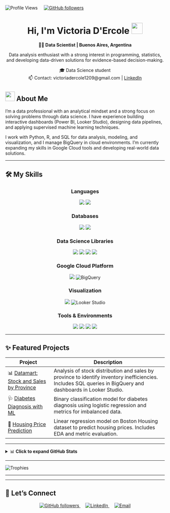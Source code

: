 <p align="left">
  <img src="https://komarev.com/ghpvc/?username=victoriadercole1209&label=Profile%20views&color=0e75b6&style=flat" alt="Profile Views" />
  &nbsp;&nbsp;&nbsp;
  <a href="https://github.com/victoriadercole1209">
    <img src="https://img.shields.io/github/followers/victoriadercole1209?label=Followers&style=social" alt="GitHub followers">
  </a>
</p>
<h1 align="center"><b>Hi, I'm Victoria D'Ercole</b> <img src="https://media.giphy.com/media/hvRJCLFzcasrR4ia7z/giphy.gif" width="35"></h1>


<p align="center">
  <b>👩‍💻 Data Scientist | Buenos Aires, Argentina</b>  
</p>

<p align="center">
  Data analysis enthusiast with a strong interest in programming, statistics, and developing data-driven solutions for evidence-based decision-making.
</p>

<p align="center">
  🎓 Data Science student  
  <br>
  📫 Contact: victoriadercole1209@gmail.com | <a href="https://www.linkedin.com/in/maria-victoria-dercole/">LinkedIn</a>
</p>




## <img src="https://media.giphy.com/media/ObNTw8Uzwy6KQ/giphy.gif" width="30px">&nbsp;About Me

I’m a data professional with an analytical mindset and a strong focus on solving problems through data science. I have experience building interactive dashboards (Power BI, Looker Studio), designing data pipelines, and applying supervised machine learning techniques.

I work with Python, R, and SQL for data analysis, modeling, and visualization, and I manage BigQuery in cloud environments. I’m currently expanding my skills in Google Cloud tools and developing real-world data solutions.

---

## 🛠️ My Skills

<div align="center">

### Languages
<img src="https://img.shields.io/badge/python-3670A0?style=for-the-badge&logo=python&logoColor=ffdd54"/>
<img src="https://img.shields.io/badge/r-%23276DC3.svg?style=for-the-badge&logo=r&logoColor=white"/>

### Databases
<img src="https://img.shields.io/badge/mysql-4479A1.svg?style=for-the-badge&logo=mysql&logoColor=white"/>
<img src="https://img.shields.io/badge/sqlite-%2307405e.svg?style=for-the-badge&logo=sqlite&logoColor=white"/>

### Data Science Libraries
<img src="https://img.shields.io/badge/numpy-%23013243.svg?style=for-the-badge&logo=numpy&logoColor=white"/>
<img src="https://img.shields.io/badge/pandas-%23150458.svg?style=for-the-badge&logo=pandas&logoColor=white"/>
<img src="https://img.shields.io/badge/Matplotlib-%23ffffff.svg?style=for-the-badge&logo=Matplotlib&logoColor=black"/>
<img src="https://img.shields.io/badge/scikit--learn-%23F7931E.svg?style=for-the-badge&logo=scikit-learn&logoColor=white"/>

### Google Cloud Platform
<img src="https://img.shields.io/badge/GoogleCloud-%234285F4.svg?style=for-the-badge&logo=google-cloud&logoColor=white"/>
<img src="https://img.shields.io/badge/BigQuery-4285F4?style=for-the-badge&logo=googlecloud&logoColor=white" alt="BigQuery"/>

### Visualization
<img src="https://img.shields.io/badge/power_bi-F2C811?style=for-the-badge&logo=powerbi&logoColor=black"/>
<img src="https://img.shields.io/badge/Looker%20Studio-4285F4?style=for-the-badge&logo=googleanalytics&logoColor=white" alt="Looker Studio"/>

### Tools & Environments
<img src="https://img.shields.io/badge/Ubuntu-E95420?style=for-the-badge&logo=ubuntu&logoColor=white"/>
<img src="https://img.shields.io/badge/Visual%20Studio%20Code-0078d7.svg?style=for-the-badge&logo=visual-studio-code&logoColor=white"/>
<img src="https://img.shields.io/badge/Spyder-838485?style=for-the-badge&logo=spyder%20ide&logoColor=maroon"/>
<img src="https://img.shields.io/badge/jupyter-%23FA0F00.svg?style=for-the-badge&logo=jupyter&logoColor=white"/>

</div>

---

## ✨ Featured Projects

| Project | Description |
|--------|-------------|
| 📊 [Datamart: Stock and Sales by Province](https://github.com/victoriadercole1209/argentina_ideal_infraestructura) | Analysis of stock distribution and sales by province to identify inventory inefficiencies. Includes SQL queries in BigQuery and dashboards in Looker Studio. |
| 🩺 [Diabetes Diagnosis with ML](https://github.com/victoriadercole1209/diabetes_classification_project_) | Binary classification model for diabetes diagnosis using logistic regression and metrics for imbalanced data. |
| 📐 [Housing Price Prediction](https://github.com/victoriadercole1209/housing_price_prediction) | Linear regression model on Boston Housing dataset to predict housing prices. Includes EDA and metric evaluation. |

---

<details>
<summary>📊 <b>Click to expand GitHub Stats</b></summary>

### 📈 Activity & Contributions

<div align="center">
     <img src="https://github-readme-activity-graph.vercel.app/graph?username=victoriadercole1209&theme=react-dark&hide_border=true&area=true" alt="GitHub activity graph" />
</div>

### 🔥 General Stats

<div align="center">
  <img src="https://github-readme-stats.vercel.app/api?username=victoriadercole1209&show_icons=true&theme=algolia&hide_title=true&hide_border=true" height="180px" />
  <img src="https://github-readme-streak-stats.herokuapp.com/?user=victoriadercole1209&theme=algolia&hide_border=true" height="180px" />
</div>

### 🌍 Most Used Languages

<div align="center">
  <img src="https://github-readme-stats.vercel.app/api/top-langs/?username=victoriadercole1209&langs_count=8&layout=compact&theme=algolia&hide_border=true" />
</div>

</details>

---

![Trophies](https://github-profile-trophy.vercel.app/?username=victoriadercole1209&theme=algolia&no-bg=true&margin-w=15)


---
---

## 🤝 Let’s Connect

<p align="center">
  <a href="https://github.com/victoriadercole1209">
    <img src="https://img.shields.io/github/followers/victoriadercole1209?label=Follow&style=social" alt="GitHub followers">
  </a>
  &nbsp;&nbsp;&nbsp;
  <a href="https://www.linkedin.com/in/maria-victoria-dercole/">
    <img src="https://img.shields.io/badge/LinkedIn-Connect-blue?logo=linkedin&style=social" alt="LinkedIn">
  </a>
  &nbsp;&nbsp;&nbsp;
  <a href="mailto:victoriadercole1209@gmail.com">
    <img src="https://img.shields.io/badge/Email-Write%20me-red?logo=gmail&style=social" alt="Email">
  </a>
</p>
